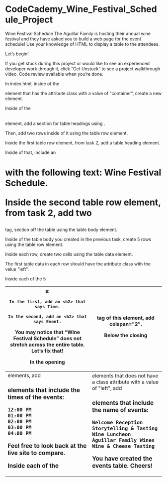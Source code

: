 # CodeCademy_Wine_Festival_Schedule_Project
Wine Festival Schedule  The Aguillar Family is hosting their annual wine festival and they have asked you to build a web page for the event schedule! Use your knowledge of HTML to display a table to the attendees.

Let’s begin!

If you get stuck during this project or would like to see an experienced developer work through it, click “Get Unstuck“ to see a project walkthrough video.
Code review available when you’re done.



In index.html, inside of the <div> element that has the attribute class with a value of "container", create a new <table> element.

Inside of the <table> element, add a section for table headings using <thead>.

Then, add two rows inside of it using the table row element.

Inside the first table row element, from task 2, add a table heading element.

Inside of that, include an <h1> with the following text: Wine Festival Schedule.

Inside the second table row element, from task 2, add two <th>s:

    In the first, add an <h2> that says Time.

    In the second, add an <h2> that says Event.

You may notice that “Wine Festival Schedule” does not stretch across the entire table. Let’s fix that!

In the opening <th> tag of this element, add colspan="2".

Below the closing </thead> tag, section off the table using the table body element.

Inside of the table body you created in the previous task, create 5 rows using the table row element.

Inside each row, create two cells using the table data element.

The first table data in each row should have the attribute class with the value "left".

Inside each of the 5 <td class="left"> elements, add <h3> elements that include the times of the events:

    12:00 PM
    01:00 PM
    02:00 PM
    03:00 PM
    04:00 PM

Feel free to look back at the live site to compare.

Inside each of the <td> elements that does not have a class attribute with a value of "left", add <h3> elements that include the name of events:

    Welcome Reception
    Storytelling & Tasting
    Wine Luncheon
    Aguillar Family Wines
    Wine & Cheese Tasting

You have created the events table. Cheers!
